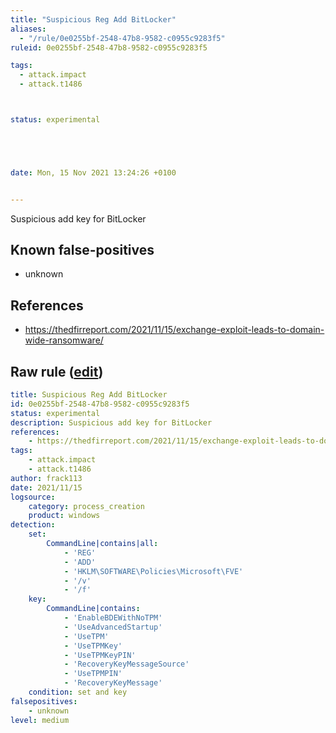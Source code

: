 ```yaml
---
title: "Suspicious Reg Add BitLocker"
aliases:
  - "/rule/0e0255bf-2548-47b8-9582-c0955c9283f5"
ruleid: 0e0255bf-2548-47b8-9582-c0955c9283f5

tags:
  - attack.impact
  - attack.t1486



status: experimental





date: Mon, 15 Nov 2021 13:24:26 +0100


---
```


Suspicious add key for BitLocker

<!--more-->


## Known false-positives

* unknown



## References

* https://thedfirreport.com/2021/11/15/exchange-exploit-leads-to-domain-wide-ransomware/


## Raw rule ([edit](https://github.com/SigmaHQ/sigma/edit/master/rules/windows/process_creation/proc_creation_win_susp_reg_bitlocker.yml))
```yaml
title: Suspicious Reg Add BitLocker
id: 0e0255bf-2548-47b8-9582-c0955c9283f5
status: experimental
description: Suspicious add key for BitLocker
references:
    - https://thedfirreport.com/2021/11/15/exchange-exploit-leads-to-domain-wide-ransomware/
tags:
    - attack.impact
    - attack.t1486
author: frack113
date: 2021/11/15
logsource:
    category: process_creation
    product: windows
detection:
    set:
        CommandLine|contains|all:
            - 'REG'
            - 'ADD'
            - 'HKLM\SOFTWARE\Policies\Microsoft\FVE'
            - '/v'
            - '/f'
    key:
        CommandLine|contains:
            - 'EnableBDEWithNoTPM'
            - 'UseAdvancedStartup'
            - 'UseTPM'
            - 'UseTPMKey'
            - 'UseTPMKeyPIN'
            - 'RecoveryKeyMessageSource'
            - 'UseTPMPIN'
            - 'RecoveryKeyMessage'
    condition: set and key
falsepositives:
    - unknown
level: medium

```
